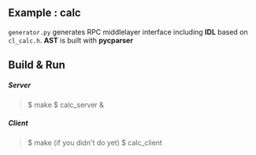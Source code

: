 ## Example : calc 

`generator.py` generates RPC middlelayer interface including **IDL** based on `cl_calc.h`. **AST** is built with **pycparser**

## Build & Run

##### Server

> $ make
> $ calc_server &

##### Client

> $ make (if you didn't do yet)
> $ calc_client
